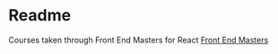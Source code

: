 # Readme

Courses taken through Front End Masters for React
[Front End Masters](https://frontendmasters.com)
